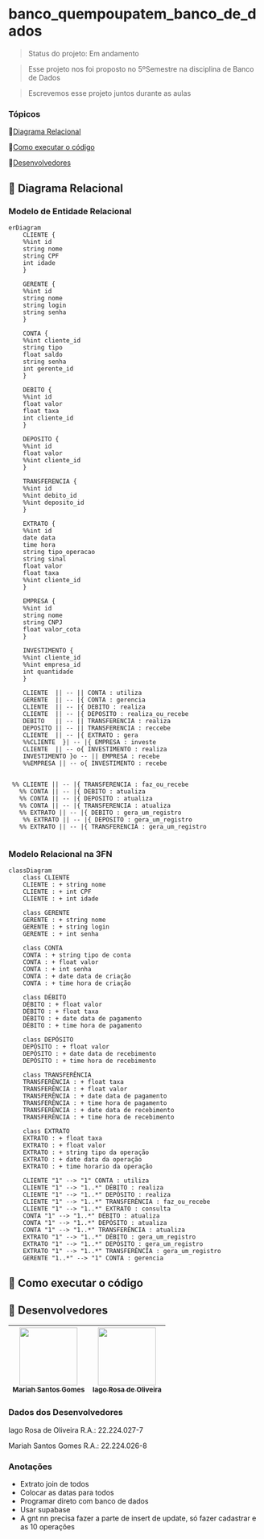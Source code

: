# banco_quempoupatem_banco_de_dados

> Status do projeto: Em andamento

> Esse projeto nos foi proposto no 5ºSemestre na disciplina de Banco de Dados

> Escrevemos esse projeto juntos durante as aulas

### Tópicos
🔹[Diagrama Relacional](#straight_ruler-diagrama-relacional)

🔹[Como executar o código](#space_invader-como-executar-o-código)

🔹[Desenvolvedores](#busts_in_silhouette-desenvolvedores)

## :straight_ruler: Diagrama Relacional
### Modelo de Entidade Relacional
```mermaid
erDiagram
    CLIENTE {
    %%int id
    string nome
    string CPF
    int idade
    }

    GERENTE {
    %%int id 
    string nome
    string login
    string senha
    }

    CONTA {
    %%int cliente_id
    string tipo
    float saldo
    string senha
    int gerente_id
    }

    DEBITO {
    %%int id
    float valor
    float taxa
    int cliente_id
    }

    DEPOSITO {
    %%int id
    float valor
    %%int cliente_id
    }

    TRANSFERENCIA {
    %%int id
    %%int debito_id
    %%int deposito_id
    }

    EXTRATO {
    %%int id
    date data
    time hora
    string tipo_operacao
    string sinal
    float valor
    float taxa
    %%int cliente_id
    }

    EMPRESA {
    %%int id
    string nome
    string CNPJ
    float valor_cota
    }

    INVESTIMENTO {
    %%int cliente_id
    %%int empresa_id
    int quantidade
    }

    CLIENTE  || -- || CONTA : utiliza
    GERENTE  || -- |{ CONTA : gerencia
    CLIENTE  || -- |{ DEBITO : realiza
    CLIENTE  || -- |{ DEPOSITO : realiza_ou_recebe
    DEBITO   || -- || TRANSFERENCIA : realiza
    DEPOSITO || -- || TRANSFERENCIA : reccebe
    CLIENTE  || -- |{ EXTRATO : gera
    %%CLIENTE  }| -- |{ EMPRESA : investe 
    CLIENTE  || -- o{ INVESTIMENTO : realiza
    INVESTIMENTO }o -- || EMPRESA : recebe
    %%EMPRESA || -- o{ INVESTIMENTO : recebe


 %% CLIENTE || -- |{ TRANSFERENCIA : faz_ou_recebe   
   %% CONTA || -- |{ DEBITO : atualiza
   %% CONTA || -- |{ DEPOSITO : atualiza
   %% CONTA || -- |{ TRANSFERENCIA : atualiza
   %% EXTRATO || -- |{ DEBITO : gera_um_registro
    %% EXTRATO || -- |{ DEPOSITO : gera_um_registro
   %% EXTRATO || -- |{ TRANSFERENCIA : gera_um_registro
    

```
### Modelo Relacional na 3FN
```mermaid
classDiagram
    class CLIENTE
    CLIENTE : + string nome
    CLIENTE : + int CPF
    CLIENTE : + int idade

    class GERENTE
    GERENTE : + string nome
    GERENTE : + string login
    GERENTE : + int senha

    class CONTA
    CONTA : + string tipo de conta
    CONTA : + float valor
    CONTA : + int senha
    CONTA : + date data de criação
    CONTA : + time hora de criação

    class DÉBITO
    DÉBITO : + float valor
    DÉBITO : + float taxa
    DÉBITO : + date data de pagamento
    DÉBITO : + time hora de pagamento

    class DEPÓSITO
    DEPÓSITO : + float valor
    DEPÓSITO : + date data de recebimento
    DEPÓSITO : + time hora de recebimento

    class TRANSFERÊNCIA
    TRANSFERÊNCIA : + float taxa
    TRANSFERÊNCIA : + float valor
    TRANSFERÊNCIA : + date data de pagamento
    TRANSFERÊNCIA : + time hora de pagamento
    TRANSFERÊNCIA : + date data de recebimento
    TRANSFERÊNCIA : + time hora de recebimento

    class EXTRATO
    EXTRATO : + float taxa
    EXTRATO : + float valor
    EXTRATO : + string tipo da operação
    EXTRATO : + date data da operação
    EXTRATO : + time horario da operação

    CLIENTE "1" --> "1" CONTA : utiliza
    CLIENTE "1" --> "1..*" DÉBITO : realiza
    CLIENTE "1" --> "1..*" DEPÓSITO : realiza
    CLIENTE "1" --> "1..*" TRANSFERÊNCIA : faz_ou_recebe
    CLIENTE "1" --> "1..*" EXTRATO : consulta
    CONTA "1" --> "1..*" DÉBITO : atualiza
    CONTA "1" --> "1..*" DEPÓSITO : atualiza
    CONTA "1" --> "1..*" TRANSFERÊNCIA : atualiza
    EXTRATO "1" --> "1..*" DÉBITO : gera_um_registro
    EXTRATO "1" --> "1..*" DEPÓSITO : gera_um_registro
    EXTRATO "1" --> "1..*" TRANSFERÊNCIA : gera_um_registro
    GERENTE "1..*" --> "1" CONTA : gerencia
```
## :space_invader: Como executar o código

## :busts_in_silhouette: Desenvolvedores
| [<img loading="lazy" src="https://github.com/Mariah-Gomes/ProjetoCompMovel1/assets/141663285/e6827fd1-d8fe-4740-b6fc-fbbfccd05752" width=115><br><sub>Mariah Santos Gomes</sub>](https://github.com/Mariah-Gomes) | [<img loading="lazy" src="https://github.com/Mariah-Gomes/ProjetoCompMovel1/assets/141663285/66d7e656-b9e4-43b7-94fa-931b736df881" width=115><br><sub>Iago Rosa de Oliveira</sub>](https://github.com/iagorosa28) |
| :---: | :---: |

### Dados dos Desenvolvedores
Iago Rosa de Oliveira R.A.: 22.224.027-7

Mariah Santos Gomes R.A.: 22.224.026-8

### Anotações
- Extrato join de todos
- Colocar as datas para todos
- Programar direto com banco de dados
- Usar supabase
- A gnt nn precisa fazer a parte de insert de update, só fazer cadastrar e as 10 operações
